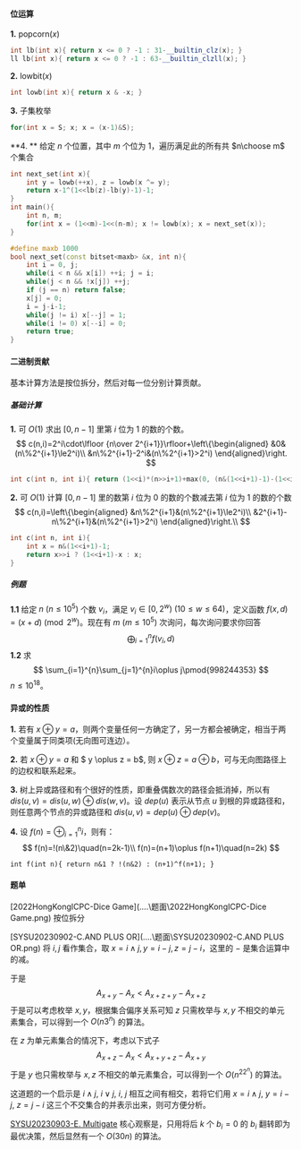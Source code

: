 #### 位运算

**1.** $\mathrm{popcorn}(x)$

```cpp
int lb(int x){ return x <= 0 ? -1 : 31-__builtin_clz(x); }
ll lb(int x){ return x <= 0 ? -1 : 63-__builtin_clzll(x); }
```

**2.** $\mathrm{lowbit}(x)$

```cpp
int lowb(int x){ return x & -x; }
```

**3.** 子集枚举

```cpp
for(int x = S; x; x = (x-1)&S);
```

**4. ** 给定 $n$ 个位置，其中 $m$ 个位为 $1$，遍历满足此的所有共 $n\choose m$ 个集合

```cpp
int next_set(int x){
	int y = lowb(++x), z = lowb(x ^= y);
    return x-1^(1<<lb(z)-lb(y)-1)-1;
}
int main(){
    int n, m;
    for(int x = (1<<m)-1<<(n-m); x != lowb(x); x = next_set(x));
}
```

```cpp
#define maxb 1000
bool next_set(const bitset<maxb> &x, int n){
	int i = 0, j;
	while(i < n && x[i]) ++i; j = i;
	while(j < n && !x[j]) ++j;
	if (j == n) return false;
	x[j] = 0;
	i = j-i-1;
	while(j != i) x[--j] = 1;
	while(i != 0) x[--i] = 0;
	return true;
}
```







#### 二进制贡献

基本计算方法是按位拆分，然后对每一位分别计算贡献。

##### 基础计算

**1.** 可 $O(1)$ 求出 $[0,n-1]$ 里第 $i$ 位为 $1$ 的数的个数。
$$
c(n,i)=2^i\cdot\lfloor {n\over 2^{i+1}}\rfloor+\left\{\begin{aligned}
&0&(n\%2^{i+1}\le2^i)\\
&n\%2^{i+1}-2^i&(n\%2^{i+1}>2^i)
\end{aligned}\right.
$$

```cpp
int c(int n, int i){ return (1<<i)*(n>>i+1)+max(0, (n&(1<<i+1)-1)-(1<<i)); }
```

**2.** 可 $O(1)$ 计算 $[0,n-1]$ 里的数第 $i$ 位为 $0$ 的数的个数减去第 $i$ 位为 $1$  的数的个数
$$
c(n,i)=\left\{\begin{aligned}
&n\%2^{i+1}&(n\%2^{i+1}\le2^i)\\
&2^{i+1}-n\%2^{i+1}&(n\%2^{i+1}>2^i)
\end{aligned}\right.\\
$$

```cpp
int c(int n, int i){
    int x = n&(1<<i+1)-1;
    return x>>i ? (1<<i+1)-x : x;
}
```

##### 例题

**1.1** 给定 $n\ (n\le10^5)$ 个数 $v_i$，满足 $v_i\in[0,2^{w})\ (10\le w\le64)$，定义函数 $f(x,d)=(x+d)\pmod{2^w}$。现在有 $m\ (m\le 10^5)$ 次询问，每次询问要求你回答
$$
\bigoplus_{i=1}^{n}f(v_i,d)
$$
**1.2** 求
$$
\sum_{i=1}^{n}\sum_{j=1}^{n}i\oplus j\pmod{998244353}
$$
$n\le 10^{18}$。

#### 异或的性质

**1.** 若有 $x \oplus y = a$​，则两个变量任何一方确定了，另一方都会被确定，相当于两个变量属于同类项(无向图可连边）。

**2.** 若 $x \oplus y = a$ 和 $ y \oplus z = b$, 则 $x \oplus z = a \oplus b$，可与无向图路径上的边权和联系起来。

**3.** 树上异或路径和有个很好的性质，即重叠偶数次的路径会抵消掉，所以有 $dis(u,v) = dis(u,w)\oplus dis(w,v)$。设 $dep(u)$ 表示从节点 $u$ 到根的异或路径和，则任意两个节点的异或路径和 $dis(u,v) = dep(u)\oplus dep(v)$。

**4.** 设 $f(n)=\oplus_{i=1}^{n}i$，则有：
$$
f(n)=!(n\&2)\quad(n=2k-1)\\
f(n)=(n+1)\oplus f(n+1)\quad(n=2k)
$$

```
int f(int n){ return n&1 ? !(n&2) : (n+1)^f(n+1); }
```

#### 题单

[2022HongKongICPC-Dice Game](..\..\题面\2022HongKongICPC-Dice Game.png) 按位拆分

[SYSU20230902-C.AND PLUS OR](..\..\题面\SYSU20230902-C.AND PLUS OR.png) 将 $i,j$ 看作集合，取 $x=i\wedge j, y=i-j,z=j-i$，这里的 $-$ 是集合运算中的减。

于是
$$
A_{x+y}-A_x<A_{x+z+y}-A_{x+z}
$$
于是可以考虑枚举 $x,y$，根据集合偏序关系可知 $z$ 只需枚举与 $x,y$ 不相交的单元素集合，可以得到一个 $O(n3^n)$ 的算法。

在 $z$ 为单元素集合的情况下，考虑以下式子
$$
A_{x+z}-A_x<A_{x+y+z}-A_{x+y}
$$
于是 $y$ 也只需枚举与 $x,z$ 不相交的单元素集合，可以得到一个 $O(n^22^n)$ 的算法。

这道题的一个启示是 $i\wedge j,\ i\vee j,\ i,\ j$ 相互之间有相交，若将它们用 $x=i\wedge j,\ y=i-j,\ z=j-i$ 这三个不交集合的并表示出来，则可方便分析。

[SYSU20230903-E. Multigate](https://codeforces.com/group/wmhDiB5PTN/contest/470807/problem/E) 核心观察是，只用将后 $k$ 个 $b_i=0$ 的 $b_i$ 翻转即为最优决策，然后显然有一个 $O(30n)$ 的算法。

























